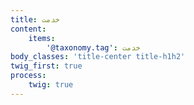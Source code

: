 ```yaml
---
title: خدمت
content:
    items:  
        '@taxonomy.tag': خدمت
body_classes: 'title-center title-h1h2'
twig_first: true
process:
    twig: true
---
```

